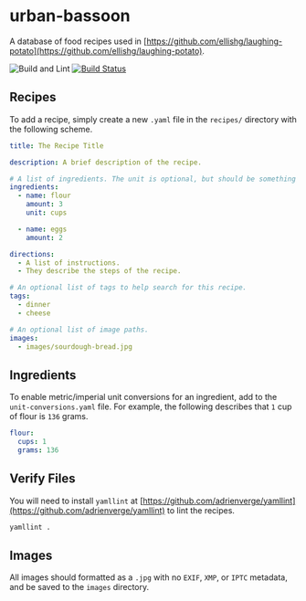 # urban-bassoon
A database of food recipes used in [https://github.com/ellishg/laughing-potato](https://github.com/ellishg/laughing-potato).

![Build and Lint](https://github.com/ellishg/urban-bassoon/workflows/Build%20and%20Lint/badge.svg)
[![Build Status](https://travis-ci.org/ellishg/urban-bassoon.svg?branch=main)](https://travis-ci.org/ellishg/urban-bassoon)

## Recipes
To add a recipe, simply create a new `.yaml` file in the `recipes/` directory with the following scheme.

```yaml
title: The Recipe Title

description: A brief description of the recipe.

# A list of ingredients. The unit is optional, but should be something like grams, cups, tablespoons, etc.
ingredients:
  - name: flour
    amount: 3
    unit: cups

  - name: eggs
    amount: 2

directions:
  - A list of instructions.
  - They describe the steps of the recipe.

# An optional list of tags to help search for this recipe.
tags:
  - dinner
  - cheese

# An optional list of image paths.
images:
  - images/sourdough-bread.jpg
```

## Ingredients
To enable metric/imperial unit conversions for an ingredient, add to the `unit-conversions.yaml` file. For example, the following describes that `1` cup of flour is `136` grams.

```yaml
flour:
  cups: 1
  grams: 136
```

## Verify Files
You will need to install `yamllint` at [https://github.com/adrienverge/yamllint](https://github.com/adrienverge/yamllint) to lint the recipes.

```bash
yamllint .
```

## Images
All images should formatted as a `.jpg` with no `EXIF`, `XMP`, or `IPTC` metadata, and be saved to the `images` directory.
